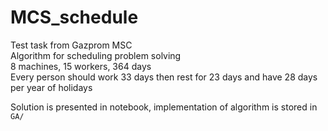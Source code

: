 # MCS_schedule
Test task from Gazprom MSC  
Algorithm for scheduling problem solving  
8 machines, 15 workers, 364 days  
Every person should work 33 days then rest for 23 days and have 28 days per year of holidays  
  
Solution is presented in notebook, implementation of algorithm is stored in `GA/`  
